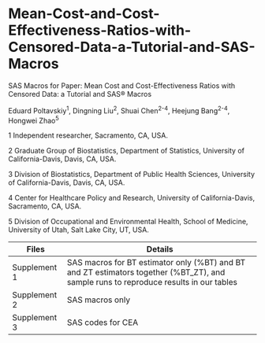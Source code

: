 # Mean-Cost-and-Cost-Effectiveness-Ratios-with-Censored-Data-a-Tutorial-and-SAS-Macros
SAS Macros for Paper: Mean Cost and Cost-Effectiveness Ratios with Censored Data: a Tutorial and SAS® Macros

Eduard Poltavskiy<sup>1</sup>, Dingning Liu<sup>2</sup>, Shuai Chen<sup>2-4</sup>, Heejung Bang<sup>2-4</sup>, Hongwei Zhao<sup>5</sup>

1 Independent researcher, Sacramento, CA, USA.

2 Graduate Group of Biostatistics, Department of Statistics, University of California-Davis, Davis, CA, USA.

3 Division of Biostatistics, Department of Public Health Sciences, University of California-Davis, Davis, CA, USA.

4 Center for Healthcare Policy and Research, University of California-Davis, Sacramento, CA, USA.

5 Division of Occupational and Environmental Health, School of Medicine, University of Utah, Salt Lake City, UT, USA.
 

| Files | Details |
| --- | --- |
| Supplement 1 | SAS macros for BT estimator only (%BT) and BT and ZT estimators together (%BT_ZT), and sample runs to reproduce results in our tables |
| Supplement 2 | SAS macros only |
| Supplement 3 | SAS codes for CEA |
